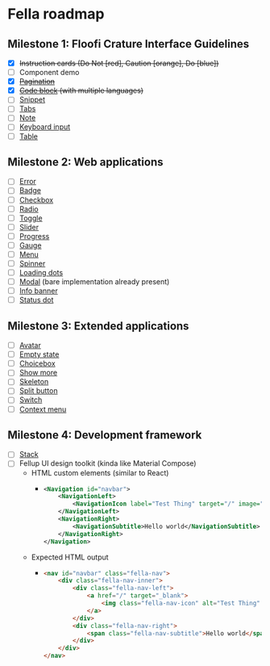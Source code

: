 # Fella roadmap

## Milestone 1: Floofi Crature Interface Guidelines
- [x] <s>Instruction cards (Do Not [red], Caution [orange], Do [blue])</s>
- [ ] Component demo
- [x] <s>[Pagination](https://vercel.com/geist/pagination)</s>
- [x] <s>[Code block](https://vercel.com/geist/code-block) (with multiple languages)</s>
- [ ] [Snippet](https://vercel.com/geist/snippet)
- [ ] [Tabs](https://vercel.com/geist/tabs)
- [ ] [Note](https://vercel.com/geist/note)
- [ ] [Keyboard input](https://vercel.com/geist/keyboard-input)
- [ ] [Table](https://vercel.com/geist/table)

## Milestone 2: Web applications
- [ ] [Error](https://vercel.com/geist/error)
- [ ] [Badge](https://vercel.com/geist/badge)
- [ ] [Checkbox](https://vercel.com/geist/checkbox)
- [ ] [Radio](https://vercel.com/geist/radio)
- [ ] [Toggle](https://vercel.com/geist/toggle)
- [ ] [Slider](https://vercel.com/geist/slider)
- [ ] [Progress](https://vercel.com/geist/progress)
- [ ] [Gauge](https://vercel.com/geist/gauge)
- [ ] [Menu](https://vercel.com/geist/menu)
- [ ] [Spinner](https://vercel.com/geist/spinner)
- [ ] [Loading dots](https://vercel.com/geist/loading-dots)
- [ ] [Modal](https://vercel.com/geist/modal) (bare implementation already present)
- [ ] [Info banner](https://vercel.com/geist/project-banner)
- [ ] [Status dot](https://vercel.com/geist/status-dot)

## Milestone 3: Extended applications
- [ ] [Avatar](https://vercel.com/geist/avatar)
- [ ] [Empty state](https://vercel.com/geist/empty-state)
- [ ] [Choicebox](https://vercel.com/geist/choicebox)
- [ ] [Show more](https://vercel.com/geist/show-more)
- [ ] [Skeleton](https://vercel.com/geist/skeleton)
- [ ] [Split button](https://vercel.com/geist/split-button)
- [ ] [Switch](https://vercel.com/geist/switch)
- [ ] [Context menu](https://vercel.com/geist/context-menu)

## Milestone 4: Development framework
- [ ] [Stack](https://vercel.com/geist/stack)
- [ ] Fellup UI design toolkit (kinda like Material Compose)
  - HTML custom elements (similar to React)
    - ```xml
      <Navigation id="navbar">
          <NavigationLeft>
              <NavigationIcon label="Test Thing" target="/" image="/assets/logo.png" />
          </NavigationLeft>
          <NavigationRight>
              <NavigationSubtitle>Hello world</NavigationSubtitle>
          </NavigationRight>
      </Navigation>
      ```
  - Expected HTML output
      - ```html
        <nav id="navbar" class="fella-nav">
            <div class="fella-nav-inner">
                <div class="fella-nav-left">
                    <a href="/" target="_blank">
                        <img class="fella-nav-icon" alt="Test Thing" src="/assets/logo.png">
                    </a>
                </div>
                <div class="fella-nav-right">
                    <span class="fella-nav-subtitle">Hello world</span>
                </div>
            </div>
        </nav>
        ```

